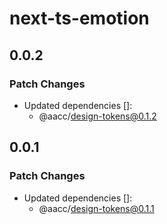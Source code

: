 # next-ts-emotion

## 0.0.2

### Patch Changes

- Updated dependencies []:
  - @aacc/design-tokens@0.1.2

## 0.0.1

### Patch Changes

- Updated dependencies []:
  - @aacc/design-tokens@0.1.1
